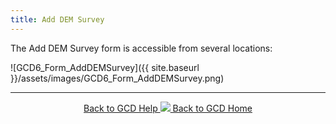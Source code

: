 ```yaml
---
title: Add DEM Survey
---
```


The Add DEM Survey form is accessible from several locations:

![GCD6_Form_AddDEMSurvey]({{ site.baseurl }}/assets/images/GCD6_Form_AddDEMSurvey.png)

------
<div align="center">
	<a class="hollow button" href="{{ site.baseurl }}/Help"><i class="fa fa-chevron-circle-left"></i>  Back to GCD Help </a>  
	<a class="hollow button" href="{{ site.baseurl }}/"><img src="{{ site.baseurl}}/assets/images/icons/GCDAddIn.png">  Back to GCD Home </a>  
</div>